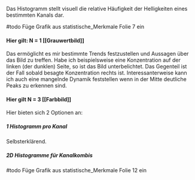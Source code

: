 Das Histogramm stellt visuell die relative Häufigkeit der Helligkeiten eines bestimmten Kanals dar.

#todo Füge Grafik aus statistische_Merkmale Folie 7 ein

#### Hier gilt: N = 1 [[Grauwertbild]]

Das ermöglicht es mir bestimmte Trends festzustellen und Aussagen über das Bild zu treffen.
Habe ich beispielsweise eine Konzentration auf der linken (der dunklen) Seite, so ist das Bild unterbelichtet.
Das Gegenteil ist der Fall sobald besagte Konzentration rechts ist.
Interessanterweise kann ich auch eine mangelnde Dynamik feststellen wenn in der Mitte deutliche Peaks zu erkennen sind.

#### Hier gilt N = 3 [[Farbbild]]

Hier bieten sich 2 Optionen an:
##### 1 Histogramm pro Kanal

Selbsterklärend.
##### 2D Histogramme für Kanalkombis

#todo Füge Grafik aus statistische_Merkmale Folie 12 ein



